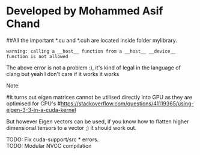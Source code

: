 # Developed by Mohammed Asif Chand

##All the important *.cu and *.cuh are located inside folder mylibrary. 
```
warning: calling a __host__ function from a __host__ __device__ function is not allowed
```
The above error is not a problem :), it's kind of legal in the language of clang but yeah I don't care if it works it works

Note:

#It turns out eigen matrices cannot be utilised directly into GPU as they are optimised for CPU's
#https://stackoverflow.com/questions/41119365/using-eigen-3-3-in-a-cuda-kernel

But however Eigen vectors can be used, if you know how to flatten higher dimensional tensors to a vector ;) it should work out.  

TODO: Fix cuda-support/src * errors.  
TODO: Modular NVCC compilation

